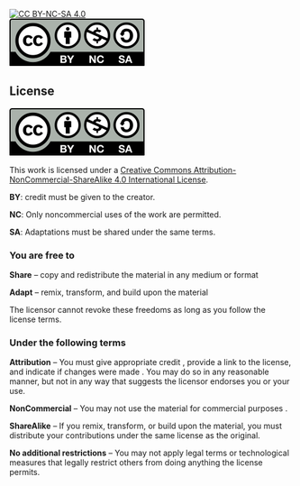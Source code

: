 [![CC BY-NC-SA 4.0][cc-by-nc-sa-shield]][cc-by-nc-sa]<br>[![CC BY-NC-SA 4.0][cc-by-nc-sa-image]][cc-by-nc-sa]

## License

[![CC BY-NC-SA 4.0][cc-by-nc-sa-image]][cc-by-nc-sa]

This work is licensed under a [Creative Commons Attribution-NonCommercial-ShareAlike 4.0 International License][cc-by-nc-sa].

**BY**: credit must be given to the creator.

**NC**: Only noncommercial uses of the work are permitted.

**SA**: Adaptations must be shared under the same terms.

### You are free to

**Share** – copy and redistribute the material in any medium or format

**Adapt** – remix, transform, and build upon the material

The licensor cannot revoke these freedoms as long as you follow the license terms.

### Under the following terms

**Attribution** – You must give appropriate credit , provide a link to the license, and indicate if changes were made . You may do so in any reasonable manner, but not in any way that suggests the licensor endorses you or your use.

**NonCommercial** – You may not use the material for commercial purposes .

**ShareAlike** – If you remix, transform, or build upon the material, you must distribute your contributions under the same license as the original.

**No additional restrictions** – You may not apply legal terms or technological measures that legally restrict others from doing anything the license permits.

[cc-by-nc-sa]: http://creativecommons.org/licenses/by-nc-sa/4.0/
[cc-by-nc-sa-image]: readme-content/cc-by-nc-sa.svg
[cc-by-nc-sa-shield]: https://img.shields.io/badge/License-Creative%20Commons%20BY--NC--SA%204.0-lightgrey.svg
